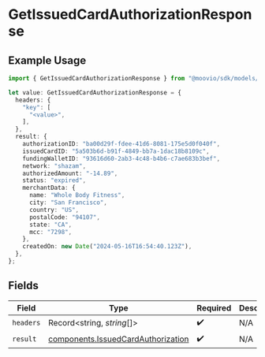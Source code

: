 # GetIssuedCardAuthorizationResponse

## Example Usage

```typescript
import { GetIssuedCardAuthorizationResponse } from "@moovio/sdk/models/operations";

let value: GetIssuedCardAuthorizationResponse = {
  headers: {
    "key": [
      "<value>",
    ],
  },
  result: {
    authorizationID: "ba00d29f-fdee-41d6-8081-175e5d0f040f",
    issuedCardID: "5a503b6d-b91f-4849-bb7a-1dac18b8109c",
    fundingWalletID: "93616d60-2ab3-4c48-b4b6-c7ae683b3bef",
    network: "shazam",
    authorizedAmount: "-14.89",
    status: "expired",
    merchantData: {
      name: "Whole Body Fitness",
      city: "San Francisco",
      country: "US",
      postalCode: "94107",
      state: "CA",
      mcc: "7298",
    },
    createdOn: new Date("2024-05-16T16:54:40.123Z"),
  },
};
```

## Fields

| Field                                                                                    | Type                                                                                     | Required                                                                                 | Description                                                                              |
| ---------------------------------------------------------------------------------------- | ---------------------------------------------------------------------------------------- | ---------------------------------------------------------------------------------------- | ---------------------------------------------------------------------------------------- |
| `headers`                                                                                | Record<string, *string*[]>                                                               | :heavy_check_mark:                                                                       | N/A                                                                                      |
| `result`                                                                                 | [components.IssuedCardAuthorization](../../models/components/issuedcardauthorization.md) | :heavy_check_mark:                                                                       | N/A                                                                                      |